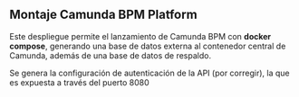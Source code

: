 ## Montaje Camunda BPM Platform

Este despliegue permite el lanzamiento de Camunda BPM con **docker compose**, generando una base de datos externa al contenedor central de Camunda, además de una base de datos de respaldo.

Se genera la configuración de autenticación de la API (por corregir), la que es expuesta a través del puerto 8080